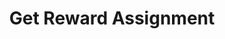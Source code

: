 ---
title: Get Reward Assignment
type: endpoint
category: 639ba2628407100061f5faac
slug: get-reward-assignment-2
parentDoc: 639ba2658407100061f5fab6
hidden: false
order: 32
---